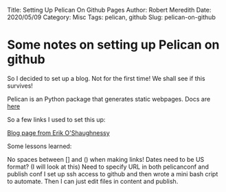 Title: Setting Up Pelican On Github Pages
Author: Robert Meredith
Date: 2020/05/09
Category: Misc
Tags: pelican, github
Slug: pelican-on-github 

# Some notes on setting up Pelican on github

So I decided to set up a blog. Not for the first time! We shall see if this survives!

Pelican is an Python package that generates static webpages. Docs are [here](https://docs.getpelican.com/en/stable/index.html)

So a few links I used to set this up:

[Blog page from Erik O'Shaughnessy](https://opensource.com/article/19/5/run-your-blog-github-pages-python)

Some lessons learned:

No spaces between [] and () when making links!
Dates need to be US format? (I will look at this)
Need to specify URL in both pelicanconf and publish conf
I set up ssh access to github and then wrote a mini bash cript to automate. Then I can just edit files in content and publish.


